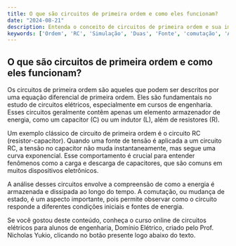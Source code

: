 ```yaml
---
title: O que são circuitos de primeira ordem e como eles funcionam?
date: "2024-08-21"
description: Entenda o conceito de circuitos de primeira ordem e sua importância em engenharia elétrica.
keywords: ['Ordem', 'RC', 'Simulação', 'Duas', 'Fonte', 'comutação', 'Associação']
---
```


## O que são circuitos de primeira ordem e como eles funcionam?

Os circuitos de primeira ordem são aqueles que podem ser descritos por uma equação diferencial de primeira ordem. Eles são fundamentais no estudo de circuitos elétricos, especialmente em cursos de engenharia. Esses circuitos geralmente contêm apenas um elemento armazenador de energia, como um capacitor (C) ou um indutor (L), além de resistores (R).

Um exemplo clássico de circuito de primeira ordem é o circuito RC (resistor-capacitor). Quando uma fonte de tensão é aplicada a um circuito RC, a tensão no capacitor não muda instantaneamente, mas segue uma curva exponencial. Esse comportamento é crucial para entender fenômenos como a carga e descarga de capacitores, que são comuns em muitos dispositivos eletrônicos.

A análise desses circuitos envolve a compreensão de como a energia é armazenada e dissipada ao longo do tempo. A comutação, ou mudança de estado, é um aspecto importante, pois permite observar como o circuito responde a diferentes condições iniciais e fontes de energia.

Se você gostou deste conteúdo, conheça o curso online de circuitos elétricos para alunos de engenharia, Domínio Elétrico, criado pelo Prof. Nicholas Yukio, clicando no botão presente logo abaixo do texto.